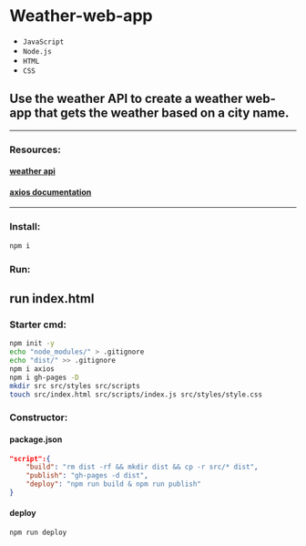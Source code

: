 # Weather-web-app
- `JavaScript` 
- `Node.js`
- `HTML`
- `CSS`
## Use the weather API to create a weather web-app that gets the weather based on a city name.
---
### Resources:
#### [weather api](https://www.weatherapi.com/)
#### [axios documentation](https://www.npmjs.com/package/axios)
---
### Install:
```bash
npm i
```
### Run:
run index.html
---
### Starter cmd:
```bash
npm init -y
echo "node_modules/" > .gitignore
echo "dist/" >> .gitignore
npm i axios
npm i gh-pages -D
mkdir src src/styles src/scripts
touch src/index.html src/scripts/index.js src/styles/style.css 
```

### Constructor:
#### package.json
```JSON
"script":{
    "build": "rm dist -rf && mkdir dist && cp -r src/* dist",
    "publish": "gh-pages -d dist",
    "deploy": "npm run build & npm run publish"
}
```
#### deploy
```bash
npm run deploy
```